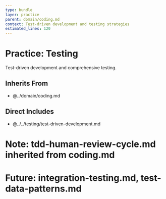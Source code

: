 ```yaml
---
type: bundle
layer: practice
parent: domain/coding.md
context: Test-driven development and testing strategies
estimated_lines: 120
---
```

# Practice: Testing

Test-driven development and comprehensive testing.

## Inherits From
- @../domain/coding.md

## Direct Includes
- @../../testing/test-driven-development.md
# Note: tdd-human-review-cycle.md inherited from coding.md
# Future: integration-testing.md, test-data-patterns.md